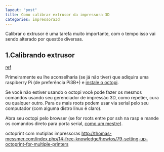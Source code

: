 ```yaml
---
layout: "post"
title: Como calibrar extrusor da impressora 3D
categories: impressora3d
---
```


Calibrar o extrusor é uma tarefa muito importante, com o tempo isso vai sendo alterado por questõe diversas.

## 1.Calibrando extrusor

[ref](https://3dnation504795197.wordpress.com/guide/)

Primeiramente eu lhe aconselharia (se já não tiver) que adiquira uma raspiberry Pi (de preferência Pi3B+) e [instale o octopi](https://octoprint.org/download/).

Se você não estiver usando o octopi você pode fazer os mesmos comandos usando seu gerenciador de impressão 3D, como repetier, cura ou qualquer outro. Para os mais roots podem usar via serial pelo seu computador (com alguma distro linux é claro).

Abra seu octopi pelo browser (se for roots entre por ssh na rasp e mande os comandos direto para porta serial, [como um mestre](https://3dprinting.stackexchange.com/questions/3112/how-to-directly-send-g-code-to-printer-from-a-linux-terminal)). 

octoprint com mutiplas impressoras
http://thomas-messmer.com/index.php/14-free-knowledge/howtos/79-setting-up-octoprint-for-multiple-printers

